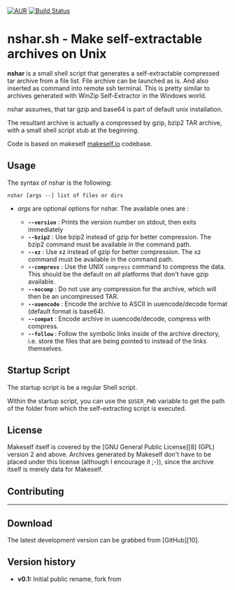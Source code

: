 [![AUR](https://img.shields.io/aur/license/yaourt.svg)](https://www.gnu.org/licenses/old-licenses/gpl-2.0.en.html)
[![Build Status](https://travis-ci.org/andriyg76/nshar.svg?branch=master)](https://travis-ci.org/andriyg76/nshar)

# nshar.sh - Make self-extractable archives on Unix

**nshar** is a small shell script that generates a self-extractable
compressed tar archive from a file list. File archive can be launched as is. And also inserted as command into remote ssh terminal. This is pretty
similar to archives generated with WinZip Self-Extractor in the Windows world.

nshar assumes, that tar gzip and base64 is part of default unix installation.

The resultant archive is actually a compressed by gzip, bzip2 TAR archive, with a small shell script stub at the
beginning. 

Code is based on makeself [makeself.io](http://makeself.io) codebase.

## Usage

The syntax of nshar is the following:

```
nshar [args --] list of files or dirs
```

  * _args_ are optional options for nshar. The available ones are :

    * **`--version`** : Prints the version number on stdout, then exits immediately
    * **`--bzip2`** : Use bzip2 instead of gzip for better compression. The bzip2 command must be available in the command path. 
    * **`--xz`** : Use xz instead of gzip for better compression. The xz command must be available in the command path. 
    * **`--compress`** : Use the UNIX `compress` command to compress the data. This should be the default on all platforms that don't have gzip available.
    * **`--nocomp`** : Do not use any compression for the archive, which will then be an uncompressed TAR.
    * **`--uuencode`** : Encode the archive to ASCII in uuencode/decode format (default format is base64).
    * **`--compat`** : Encode archive in uuencode/decode, compress with compress. 
    * **`--follow`** : Follow the symbolic links inside of the archive directory, i.e. store the files that are being pointed to instead of the links themselves.

## Startup Script

The startup script is be a regular Shell script. 

Within the startup script, you can use the `$USER_PWD` variable to get the path of the folder from which the self-extracting script is executed. 

## License

Makeself itself is covered by the [GNU General Public License][8] (GPL) version 2 and above. Archives generated by Makeself don't have to be placed under this license (although I encourage it ;-)), since the archive itself is merely data for Makeself.

## Contributing

- - -

## Download

The latest development version can be grabbed from [GitHub][10].

## Version history

  * **v0.1:** Initial public rename, fork from

